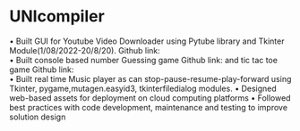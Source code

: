 # UNIcompiler
•	Built GUI for Youtube Video Downloader using Pytube library and Tkinter Module(1/08/2022-20/8/20).  Github link:  
•	Built console based number Guessing game Github link:   and tic tac toe game  Github link:  
•	Built real time Music player as can stop-pause-resume-play-forward using Tkinter, pygame,mutagen.easyid3, tkinterfiledialog modules.
•	Designed web-based assets for deployment on cloud computing platforms
•	Followed best practices with code development, maintenance and testing to improve solution design
